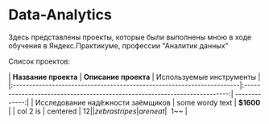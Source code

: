 # Data-Analytics

Здесь представлены проекты, которые были выполнены мною в ходе обучения в Яндекс.Практикуме, профессии "Аналитик данных" 

Список проектов: 

| **Название проекта**                                                  | **Описание проекта**                                                      | Используемые
                                                                                                                                                     инструменты    |
|:----------------------------------------------------------------------|:-------------------------------------------------------------------------:| -------------:|
| Исследование надёжности заёмщиков                                     | some wordy text                                                           |     **$1600** |
| col 2 is                                                              | centered                                                                  |         $12   |
| zebra stripes                                                         | are neat                                                                  |        ~~$1~~ |
